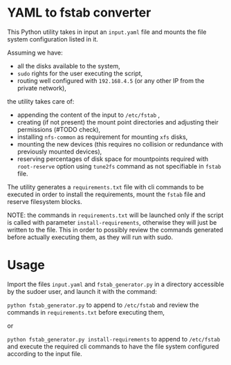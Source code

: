 # YAML to fstab converter

This Python utility takes in input an `input.yaml` file and mounts the file system configuration listed in it.

Assuming we have:

- all the disks available to the system, 
- `sudo` rights for the user executing the script,
- routing well configured with `192.168.4.5` (or any other IP from the private network),

the utility takes care of: 

- appending the content of the input to `/etc/fstab` ,
- creating (if not present) the mount point directories and adjusting their permissions (#TODO check),
- installing `nfs-common` as requirement for mounting `xfs` disks,
- mounting the new devices (this requires no collision or redundance with previously mounted devices),
- reserving percentages of disk space for mountpoints required with `root-reserve` option using `tune2fs` command as not specifiable in `fstab` file.

The utility generates a `requirements.txt` file with cli commands to be executed in order to install the requirements, mount the `fstab` file and reserve filesystem blocks.

NOTE: the commands in `requirements.txt` will be launched only if the script is called with parameter `install-requirements`, otherwise they will just be written to the file. This in order to possibly review the commands generated before actually executing them, as they will run with sudo.

# Usage

Import the files `input.yaml` and `fstab_generator.py` in a directory accessible by the sudoer user, and launch it with the command:

`python fstab_generator.py` to append to `/etc/fstab` and review the commands in `requirements.txt` before executing them,

or

`python fstab_generator.py install-requirements` to append to `/etc/fstab` and execute the required cli commands to have the file system configured according to the input file.